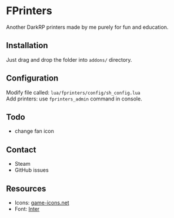 # FPrinters
Another DarkRP printers made by me purely for fun and education.

## Installation
Just drag and drop the folder into `addons/` directory.

## Configuration
Modify file called: `lua/fprinters/config/sh_config.lua`  
Add printers: use `fprinters_admin` command in console.

## Todo
- change fan icon

## Contact
- Steam
- GitHub issues

## Resources
- Icons: [game-icons.net](https://game-icons.net/)
- Font: [Inter](https://github.com/rsms/inter)
